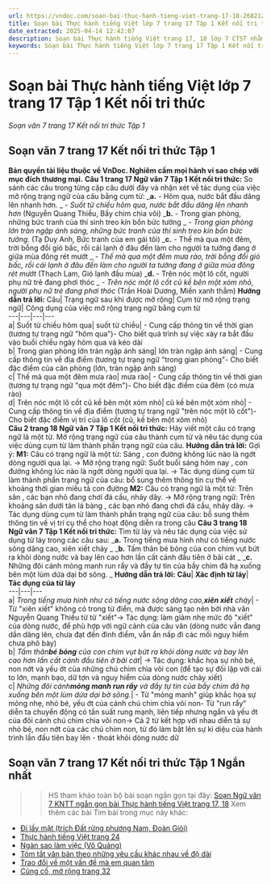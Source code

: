 ```yaml
---
url: https://vndoc.com/soan-bai-thuc-hanh-tieng-viet-trang-17-18-268212
title: Soạn bài Thực hành tiếng Việt lớp 7 trang 17 Tập 1 Kết nối tri thức - Soạn văn 7 trang 17 Kết nối tri thức Tập 1 - VnDoc.com
date_extracted: 2025-04-14 12:42:07
description: Soạn bài Thực hành tiếng Việt trang 17, 18 lớp 7 CTST nhằm giúp các em HS đạt kết quả tốt trong quá trình làm bài tập và học tập môn Ngữ văn lớp 7 sách Kết nối tri thức.
keywords: Soạn bài Thực hành tiếng Việt lớp 7 trang 17 Tập 1 Kết nối tri thức,Thực hành tiếng Việt lớp 7 trang 17 Tập 1 Kết nối tri thức,Thực hành tiếng Việt trang 17 lớp 7 Tập 1 Kết nối tri thức,Soạn văn 7 trang 17 Kết nối tri thức Tập 1,soạn văn 7 Kết nối tri thức,soạn văn 7,ngữ văn 7,văn 7,soan van 7,soạn văn lớp 7,ngữ văn lớp 7,ngữ văn 7 tập 1,soạn ngữ văn 7
---
```


# Soạn bài Thực hành tiếng Việt lớp 7 trang 17 Tập 1 Kết nối tri thức
 _Soạn văn 7 trang 17 Kết nối tri thức Tập 1_
## **Soạn văn 7 trang 17 Kết nối tri thức Tập 1**
**Bản quyền tài liệu thuộc về VnDoc. Nghiêm cấm mọi hành vi sao chép với mục đích thương mại.**
**Câu 1 trang 17 Ngữ văn 7 Tập 1 Kết nối tri thức:** So sánh các câu trong từng cặp câu dưới đây và nhận xét về tác dụng của việc mở rộng trạng ngữ của câu bằng cụm từ:
_**a.** \- Hôm qua, nước bắt đầu dâng lên nhanh hơn. _
_\- Suốt từ chiều hôm qua, nước bắt đầu dâng lên nhanh hơn_
\(Nguyễn Quang Thiều, Bầy chim chìa vôi\)
_**b.** \- Trong gian phòng, những bức tranh của thí sinh treo kín bốn bức tường _
_\- Trong gian phòng lớn tràn ngập ánh sáng, những bức tranh của thí sinh treo kín bốn bức tường._
\(Tạ Duy Anh, Bức tranh của em gái tôi\)
_**c.** \- Thế mà qua một đêm, trời bỗng đổi gió bấc, rồi cái lạnh ở đâu đến làm cho người ta tưởng đang ở giữa mùa đông rét mướt _
_\- Thế mà qua một đêm mưa rào, trời bỗng đổi gió bấc, rồi cái lạnh ở đâu đến làm cho người ta tưởng đang ở giữa mùa đông rét mướt_
\(Thạch Lam, Gió lạnh đầu mùa\)
_**d.** \- Trên nóc một lô cốt, người phụ nữ trẻ đang phơi thóc _
_\- Trên nóc một lô cốt cũ kề bên một xóm nhỏ, người phụ nữ trẻ đang phơi thóc_
\(Trần Hoài Dương, Miền xanh thẳm\)
**Hướng dẫn trả lời:**
Câu| Trạng ngữ sau khi được mở rộng| Cụm từ mở rộng trạng ngữ| Công dụng của việc mở rộng trạng ngữ bằng cụm từ  
---|---|---|---  
a| Suốt từ chiều hôm qua| suốt từ chiều| \- Cung cấp thông tin về thời gian \(tương tự trạng ngữ "hôm qua"\)\- Cho biết quá trình sự việc xảy ra bắt đầu vào buổi chiều ngày hôm qua và kéo dài  
b| Trong gian phòng lớn tràn ngập ánh sáng| lớn tràn ngập ánh sáng| \- Cung cấp thông tin về địa điểm \(tương tự trạng ngữ "trong gian phòng"\- Cho biết đặc điểm của căn phòng \(lớn, tràn ngập ánh sáng\)  
c| Thế mà qua một đêm mưa rào| mưa rào| \- Cung cấp thông tin về thời gian \(tương tự trạng ngữ "qua một đêm"\)\- Cho biết đặc điểm của đêm \(có mưa rào\)  
d| Trên nóc một lô cốt cũ kề bên một xóm nhỏ| cũ kề bên một xóm nhỏ| \- Cung cấp thông tin về địa điểm \(tương tự trạng ngữ "trên nóc một lô cốt"\)\- Cho biết đặc điểm vị trí của lô cốt \(cũ, kế bên một xóm nhỏ\)  
**Câu 2 trang 18 Ngữ văn 7 Tập 1 Kết nối tri thức:** Hãy viết một câu có trạng ngữ là một từ. Mở rộng trạng ngữ của câu thành cụm từ và nêu tác dụng của việc dùng cụm từ làm thành phần trạng ngữ của câu.
**Hướng dẫn trả lời:**
Gợi ý:
**M1:** Câu có trạng ngữ là một từ: Sáng , con đường không lúc nào là ngớt dòng người qua lại.
→ Mở rộng trạng ngữ: Suốt buổi sáng hôm nay , con đường không lúc nào là ngớt dòng người qua lại.
→ Tác dụng dùng cụm từ làm thành phần trạng ngữ của câu: bổ sung thêm thông tin cụ thể về khoảng thời gian miêu tả con đường
**M2:** Câu có trạng ngữ là một từ: Trên sân , các bạn nhỏ đang chơi đá cầu, nhảy dây.
→ Mở rộng trạng ngữ: Trên khoảng sân dưới tán lá bàng , các bạn nhỏ đang chơi đá cầu, nhảy dây.
→ Tác dụng dùng cụm từ làm thành phần trạng ngữ của câu: bổ sung thêm thông tin về vị trí cụ thể cho hoạt động diễn ra trong câu
**Câu 3 trang 18 Ngữ văn 7 Tập 1 Kết nối tri thức:** Tìm từ láy và nêu tác dụng của việc sử dụng từ láy trong các câu sau:
_**a.** Trong tiếng mưa hình như có tiếng nước sông dâng cao, xiên xiết chảy _
_**b.** Tấm thân bé bỏng của con chim vụt bứt ra khỏi dòng nước và bay lên cao hơn lần cất cánh đầu tiên ở bãi cát _
_**c.** Những đôi cánh mỏng manh run rẩy và đầy tự tin của bầy chim đã hạ xuống bên một lùm dứa dại bờ sông. _
**Hướng dẫn trả lời:**
**Câu**| **Xác định từ láy**| **Tác dụng của từ láy**  
---|---|---  
a|  _Trong tiếng mưa hình như có tiếng nước sông dâng cao,**xiên xiết** chảy_| \- Từ "xiên xiết" không có trong từ điển, mà được sáng tạo nên bởi nhà văn Nguyễn Quang Thiều từ từ "xiết"→ Tác dụng: làm giảm nhẹ mức độ "xiết" của dòng nước, để phù hợp với ngữ cảnh của câu văn \(dòng nước vẫn đang dần dâng lên, chưa đạt đến đỉnh điểm, vẫn ẩn nấp đi các mối nguy hiểm chưa phô bày\)  
b|  _Tấm thân**bé bỏng** của con chim vụt bứt ra khỏi dòng nước và bay lên cao hơn lần cất cánh đầu tiên ở bãi cát_| → Tác dụng: khắc họa sự nhỏ bé, non nớt và yếu ớt của những chú chim chìa vôi con \(để tạo sự đối lập với cái to lớn, mạnh bạo, dữ tợn và nguy hiểm của dòng nước chảy xiết\)  
c|  _Những đôi cánh**mỏng manh run rẩy** và đầy tự tin của bầy chim đã hạ xuống bên một lùm dứa dại bờ sông._| \- Từ "mỏng manh" giúp khắc họa sự mỏng nhẹ, nhỏ bé, yếu ớt của cánh chú chim chìa vôi non\- Từ "run rẩy" diễn ta chuyển động có tần suất rung mạnh, liên tiếp nhưng ngắn và yếu ớt của đôi cánh chú chim chìa vôi non→ Cả 2 từ kết hợp với nhau diễn tả sự nhỏ bé, non nớt của các chú chim non, từ đó làm bật lên sự kì diệu của hành trình lần đầu tiên bay lên - thoát khỏi dòng nước dữ  
## **Soạn văn 7 trang 17 Kết nối tri thức Tập 1 Ngắn nhất**
>> HS tham khảo toàn bộ bài soạn ngắn gọn tại đây: [Soạn Ngữ văn 7 KNTT ngắn gọn bài Thực hành tiếng Việt trang 17, 18](<https://vndoc.com/soan-thuc-hanh-tieng-viet-trang-17-18-lop-7-ngan-gon-274922>)
Xem thêm các bài Tìm bài trong mục này khác:
  * [Đi lấy mật \(trích Đất rừng phương Nam, Đoàn Giỏi\)](</soan-bai-di-lay-mat-trang-18-268255>)
  * [Thực hành tiếng Việt trang 24](</soan-bai-thuc-hanh-tieng-viet-trang-24-25-268312>)
  * [Ngàn sao làm việc \(Võ Quảng\)](</soan-bai-ngan-sao-lam-viec-trang-25-268318>)
  * [Tóm tắt văn bản theo những yêu cầu khác nhau về độ dài](</soan-bai-tom-tat-van-ban-theo-nhung-yeu-cau-khac-nhau-ve-do-dai-trang-27-268337>)
  * [Trao đổi về một vấn đề mà em quan tâm](<https://vndoc.com/soan-bai-trao-doi-ve-mot-van-de-ma-em-quan-tam-trang-30-268344>)
  * [Củng cố, mở rộng trang 32](</soan-bai-cung-co-mo-rong-trang-32-33-268357>)


